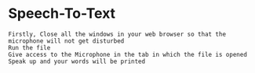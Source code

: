 # Speech-To-Text

    Firstly, Close all the windows in your web browser so that the microphone will not get disturbed
    Run the file
    Give access to the Microphone in the tab in which the file is opened
    Speak up and your words will be printed
